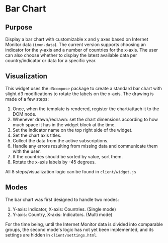 Bar Chart
=========

Purpose
-------
Display a bar chart with customizable x and y axes based on Internet Monitor data (`imon-data`). The current version supports choosing an indicator for the y-axis and a number of countries for the x-axis. The user can also choose whether to display the latest available data per country/indicator or data for a specific year.

Visualization
-------------
This widget uses the `d3compose` package to create a standard bar chart with slight d3 modifications to rotate the labels on the x-axis. The drawing is made of a few steps:

1. Once, when the template is rendered, register the chart/attach it to the DOM node.
2. Whenever drawn/redrawn: set the chart dimensions according to how much space it has in the widget block at the time.
3. Set the indicator name on the top right side of the widget.
4. Set the chart axis titles.
5. Collect the data from the active subscriptions.
6. Handle any errors resulting from missing data and communicate them with the user.
7. If the countries should be sorted by value, sort them.
8. Rotate the x-axis labels by -45 degrees.

All 8 steps/visualization logic can be found in `client/widget.js`

Modes
-----
The bar chart was first designed to handle two modes:

1. Y-axis: Indicator, X-axis: Countries. (Single mode)
2. Y-axis: Country, X-axis: Indicators. (Multi mode)

For the time being, until the Internet Monitor data is divided into comparable groups, the second mode's logic has not yet been implemented, and its settings are hidden in `client/settings.html`.

